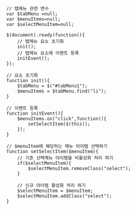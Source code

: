 	// 탭메뉴 관련 변수
	var $tabMenu =null;
	var $menuItems=null;
	var $selectMenuItem=null;

	$(document).ready(function(){
		// 탭메뉴 요소 초기화
		init();
		// 탭메뉴 요소에 이벤트 등록
		initEvent();
	});

	// 요소 초기화
	function init(){
		$tabMenu = $("#tabMenu1");
		$menuItems = $tabMenu.find("li");
	}

	// 이벤트 등록
	function initEvent(){
		$menuItems.on("click",function(){
			setSelectItem($(this));
		});
	}

	// $menuItem에 해당하는 메뉴 아이템 선택하기
	function setSelectItem($menuItem){
		// 기존 선택메뉴 아이템을 비활성화 처리 하기
		if($selectMenuItem){
			$selectMenuItem.removeClass("select");
		}

		// 신규 아이템 활성화 처리 하기
		$selectMenuItem = $menuItem;
		$selectMenuItem.addClass("select");
	}

</script>
